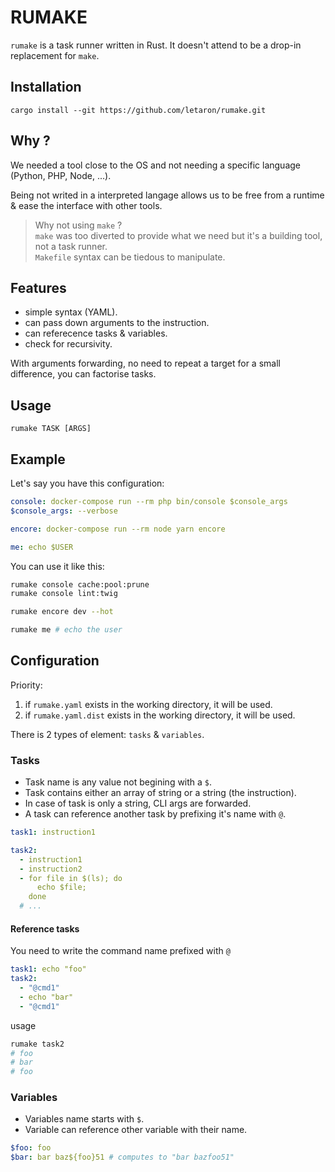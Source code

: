 # RUMAKE

`rumake` is a task runner written in Rust. It doesn't attend to be a drop-in replacement for `make`.

## Installation

```shell
cargo install --git https://github.com/letaron/rumake.git
```

## Why ?

We needed a tool close to the OS and not needing a specific language (Python, PHP, Node, ...).

Being not writed in a interpreted langage allows us to be free from a runtime & ease the interface with other tools.

> Why not using `make` ? \
> `make` was too diverted to provide what we need but it's a building tool, not a task runner. \
> `Makefile` syntax can be tiedous to manipulate.

## Features

- simple syntax (YAML).
- can pass down arguments to the instruction.
- can referecence tasks & variables.
- check for recursivity.

With arguments forwarding, no need to repeat a target for a small difference, you can factorise tasks.

## Usage

`rumake TASK [ARGS]`

## Example

Let's say you have this configuration:
```yaml
console: docker-compose run --rm php bin/console $console_args
$console_args: --verbose

encore: docker-compose run --rm node yarn encore

me: echo $USER
```

You can use it like this:
```bash
rumake console cache:pool:prune
rumake console lint:twig

rumake encore dev --hot

rumake me # echo the user
```

## Configuration

Priority:
1. if `rumake.yaml` exists in the working directory, it will be used.
2. if `rumake.yaml.dist` exists in the working directory, it will be used.

There is 2 types of element: `tasks` & `variables`.

### Tasks

- Task name is any value not begining with a `$`.
- Task contains either an array of string or a string (the instruction).
- In case of task is only a string, CLI args are forwarded.
- A task can reference another task by prefixing it's name with `@`.

```yaml
task1: instruction1

task2:
  - instruction1
  - instruction2
  - for file in $(ls); do
      echo $file;
    done
  # ...
```

#### Reference tasks

You need to write the command name prefixed with `@`

```yaml
task1: echo "foo"
task2:
  - "@cmd1"
  - echo "bar"
  - "@cmd1"
```

usage
```bash
rumake task2
# foo
# bar
# foo
```

### Variables

 - Variables name starts with `$`.
 - Variable can reference other variable with their name.

```yaml
$foo: foo
$bar: bar baz${foo}51 # computes to "bar bazfoo51"
```
